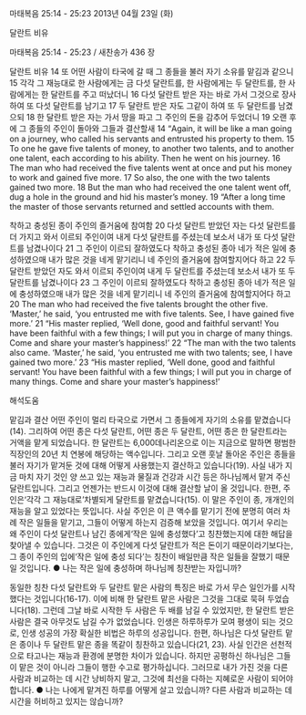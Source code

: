 마태복음 25:14 - 25:23 
2013년 04월 23일 (화)

달란트 비유



마태복음 25:14 - 25:23 / 새찬송가 436 장


달란트 비유
14 또 어떤 사람이 타국에 갈 때 그 종들을 불러 자기 소유를 맡김과 같으니 15 각각 그 재능대로 한 사람에게는 금 다섯 달란트를, 한 사람에게는 두 달란트를, 한 사람에게는 한 달란트를 주고 떠났더니 16 다섯 달란트 받은 자는 바로 가서 그것으로 장사하여 또 다섯 달란트를 남기고 17 두 달란트 받은 자도 그같이 하여 또 두 달란트를 남겼으되 18 한 달란트 받은 자는 가서 땅을 파고 그 주인의 돈을 감추어 두었더니 19 오랜 후에 그 종들의 주인이 돌아와 그들과 결산할새
14 “Again, it will be like a man going on a journey, who called his servants and entrusted his property to them. 15 To one he gave five talents of money, to another two talents, and to another one talent, each according to his ability. Then he went on his journey. 16 The man who had received the five talents went at once and put his money to work and gained five more. 17 So also, the one with the two talents gained two more. 18 But the man who had received the one talent went off, dug a hole in the ground and hid his master’s money. 19 “After a long time the master of those servants returned and settled accounts with them.

착하고 충성된 종이 주인의 즐거움에 참여함
20 다섯 달란트 받았던 자는 다섯 달란트를 더 가지고 와서 이르되 주인이여 내게 다섯 달란트를 주셨는데 보소서 내가 또 다섯 달란트를 남겼나이다 21 그 주인이 이르되 잘하였도다 착하고 충성된 종아 네가 적은 일에 충성하였으매 내가 많은 것을 네게 맡기리니 네 주인의 즐거움에 참여할지어다 하고 22 두 달란트 받았던 자도 와서 이르되 주인이여 내게 두 달란트를 주셨는데 보소서 내가 또 두 달란트를 남겼나이다 23 그 주인이 이르되 잘하였도다 착하고 충성된 종아 네가 적은 일에 충성하였으매 내가 많은 것을 네게 맡기리니 네 주인의 즐거움에 참여할지어다 하고
20 The man who had received the five talents brought the other five. ‘Master,’ he said, ‘you entrusted me with five talents. See, I have gained five more.’ 21 “His master replied, ‘Well done, good and faithful servant! You have been faithful with a few things; I will put you in charge of many things. Come and share your master’s happiness!’ 22 “The man with the two talents also came. ‘Master,’ he said, ‘you entrusted me with two talents; see, I have gained two more.’ 23 “His master replied, ‘Well done, good and faithful servant! You have been faithful with a few things; I will put you in charge of many things. Come and share your master’s happiness!’

해석도움





맡김과 결산
어떤 주인이 멀리 타국으로 가면서 그 종들에게 자기의 소유를 맡겼습니다(14). 그리하여 어떤 종은 다섯 달란트, 어떤 종은 두 달란트, 어떤 종은 한 달란트라는 거액을 맡게 되었습니다. 한 달란트는 6,000데나리온으로 이는 지금으로 말하면 평범한 직장인의 20년 치 연봉에 해당하는 액수입니다. 그리고 오랜 훗날 돌아온 주인은 종들을 불러 자기가 맡겨둔 것에 대해 어떻게 사용했는지 결산하고 있습니다(19). 사실 내가 지금 마치 자기 것인 양 쓰고 있는 재능과 물질과 건강과 시간 등은 하나님께서 맡겨 주신 달란트입니다. 그리고 언젠가는 반드시 이것에 대해 결산할 날이 올 것입니다. 한편, 주인은‘각각 그 재능대로’차별되게 달란트를 맡겼습니다(15). 이 말은 주인이 종, 개개인의 재능을 알고 있었다는 뜻입니다. 사실 주인은 이 큰 액수를 맡기기 전에 분명히 여러 차례 작은 일들을 맡기고, 그들이 어떻게 하는지 검증해 보았을 것입니다. 여기서 우리는 왜 주인이 다섯 달란트나 남긴 종에게‘작은 일에 충성했다’고 칭찬했는지에 대한 해답을 찾아낼 수 있습니다. 그것은 이 주인에게 다섯 달란트가 적은 돈이기 때문이라기보다는, 그 종이 주인의 입에‘작은 일에 충성 되다’는 칭찬이 배일만큼 작은 일들을 잘했기 때문일 것입니다.
● 나는 작은 일에 충성하며 하나님께 칭찬받는 자입니까?

동일한 칭찬
다섯 달란트와 두 달란트 맡은 사람의 특징은 바로 가서 무슨 일인가를 시작했다는 것입니다(16-17). 이에 비해 한 달란트 맡은 사람은 그것을 그대로 묵혀 두었습니다(18). 그런데 그날 바로 시작한 두 사람은 두 배를 남길 수 있었지만, 한 달란트 받은 사람은 결국 아무것도 남길 수가 없었습니다. 인생은 하루하루가 모여 평생이 되는 것으로, 인생 성공의 가장 확실한 비법은 하루의 성공입니다. 한편, 하나님은 다섯 달란트 맡은 종이나 두 달란트 맡은 종을 똑같이 칭찬하고 있습니다(21, 23). 사실 인간은 선천적으로 타고나는 재능과 환경에 분명한 차이가 있습니다. 하지만 공평하신 하나님은 그들이 맡은 것이 아니라 그들이 행한 수고로 평가하십니다. 그러므로 내가 가진 것을 다른 사람과 비교하는 데 시간 낭비하지 말고, 그것에 최선을 다하는 지혜로운 사람이 되어야 합니다.
● 나는 나에게 맡겨진 하루를 어떻게 살고 있습니까? 다른 사람과 비교하는 데 시간을 허비하고 있지는 않습니까?